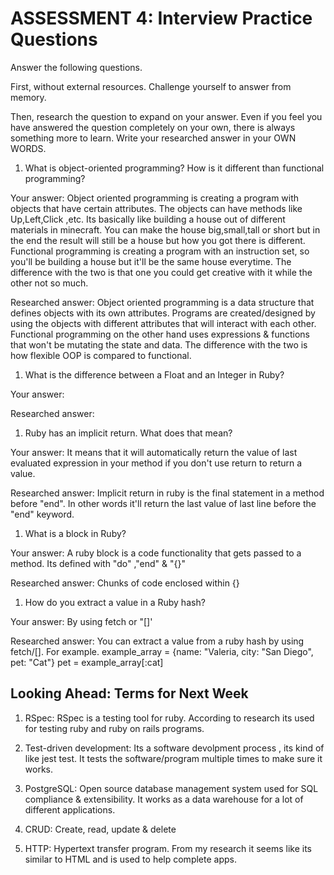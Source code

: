 # ASSESSMENT 4: Interview Practice Questions

Answer the following questions.

First, without external resources. Challenge yourself to answer from memory.

Then, research the question to expand on your answer. Even if you feel you have answered the question completely on your own, there is always something more to learn. Write your researched answer in your OWN WORDS.

1. What is object-oriented programming? How is it different than functional programming?

Your answer: Object oriented programming is creating a program with objects that have certain attributes. The objects can have methods like Up,Left,Click ,etc. Its basically like building a house out of different materials in minecraft. You can make the house big,small,tall or short but in the end the result will still be a house but how you got there is different.  Functional programming is creating a program with an instruction set, so you'll be building a house but it'll be the same house everytime. The difference with the two is that one you could get creative with it while the other not so much.

Researched answer:  Object oriented programming  is a data structure that defines objects with its own attributes. Programs are created/designed by using the objects with different attributes that will interact with each other. Functional programming on the other hand uses expressions & functions that won't be mutating the state and data. The difference with the two is how flexible OOP is compared to functional.

1. What is the difference between a Float and an Integer in Ruby?

Your answer: 

Researched answer:

1. Ruby has an implicit return. What does that mean?

Your answer: It means that it will automatically return the value of last evaluated expression in your method if you don't use return to return a value.

Researched answer:  Implicit return in ruby is the final statement in a method before "end". In other words it'll return the last value of last line before the "end" keyword.

1. What is a block in Ruby?

Your answer: A ruby block is a code functionality that gets passed to a method. Its defined with "do" ,"end" & "{}"

Researched answer: Chunks of code enclosed within {}

1. How do you extract a value in a Ruby hash?

Your answer: By using fetch or "[]'

Researched answer:  You can extract a value from a ruby hash by using fetch/[]. For example. 
          example_array = {name: "Valeria, city: "San Diego", pet: "Cat"}
          pet = example_array[:cat]

## Looking Ahead: Terms for Next Week

1. RSpec: RSpec is a testing tool for ruby. According to research its used for testing ruby and ruby on rails programs.

2. Test-driven development: Its a software devolpment process , its kind of like jest test. It tests the software/program multiple times to make sure it works.

3. PostgreSQL: Open source database management system used for SQL compliance & extensibility. It works as a data warehouse for a lot of different applications.

4. CRUD: Create, read, update & delete

5. HTTP: Hypertext transfer program. From my research it seems like its similar to HTML and is used to help complete apps.
